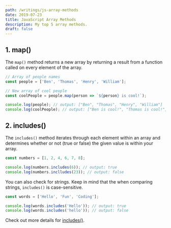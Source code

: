 ```yaml
---
path: /writings/js-array-methods
date: 2019-07-23
title: JavaScript Array Methods
description: My top 5 array methods.
draft: false
---
```


## 1. map()

The `map()` method returns a new array by returning a result from a function called on every element of the array.

```javascript
// Array of people names
const people = ['Ben', 'Thomas', 'Henry', 'William'];

// New array of cool people
const coolPeople = people.map(person => `${person} is cool!`);

console.log(people); // output: ["Ben", "Thomas", "Henry", "William"]
console.log(coolPeople); // output: ["Ben is cool!", "Thomas is cool!", "Henry is cool!", "William is cool!"]
```

## 2. includes()

The `includes()` method iterates through each element within an array and determines whether or not (true or false) the given value is within your array.

```javascript
const numbers = [1, 2, 4, 6, 7, 8];

console.log(numbers.includes(6)); // output: true
console.log(numbers.inclludes(23)); // output: false
```

You can also check for strings. Keep in mind that the when comparing strings, `includes()` is case-sensitive.

```javascript
const words = ['Hello', 'Fun', 'Coding'];

console.log(words.includes('Hello')); // output: true
console.log(words.includes('hello')); // output: false
```

Check out more details for [includes()](https://developer.mozilla.org/en-US/docs/Web/JavaScript/Reference/Global_Objects/Array/includes).
